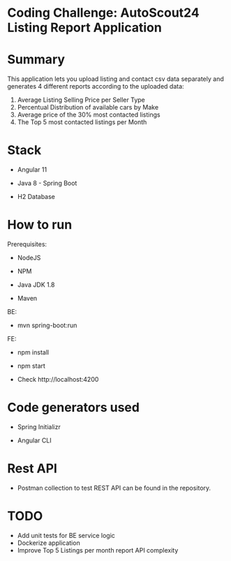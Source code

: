 # Coding Challenge: AutoScout24 Listing Report Application

# Summary

This application lets you upload listing and contact csv data separately and generates 4 different reports according to the uploaded data:

1) Average Listing Selling Price per Seller Type
2) Percentual Distribution of available cars by Make
3) Average price of the 30% most contacted listings
4) The Top 5 most contacted listings per Month

# Stack

- Angular 11

- Java 8 - Spring Boot

- H2 Database

# How to run

Prerequisites:

- NodeJS

- NPM

- Java JDK 1.8

- Maven

BE:

- mvn spring-boot:run

FE:

- npm install

- npm start

- Check http://localhost:4200

# Code generators used

- Spring Initializr

- Angular CLI

# Rest API

- Postman collection to test REST API can be found in the repository.

# TODO

- Add unit tests for BE service logic
- Dockerize application
- Improve Top 5 Listings per month report API complexity

